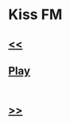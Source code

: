 # Kiss FM
## [<<](https://github.com/kodishmediacenter/radios-sl/blob/main/fitacassete.md)<br>
## [Play](https://www.radios.com.br/aovivo/radio-kiss-925-fm/13561) <br><br>
## [>>](https://github.com/kodishmediacenter/radios-sl/blob/main/mixfm.md)<br>
